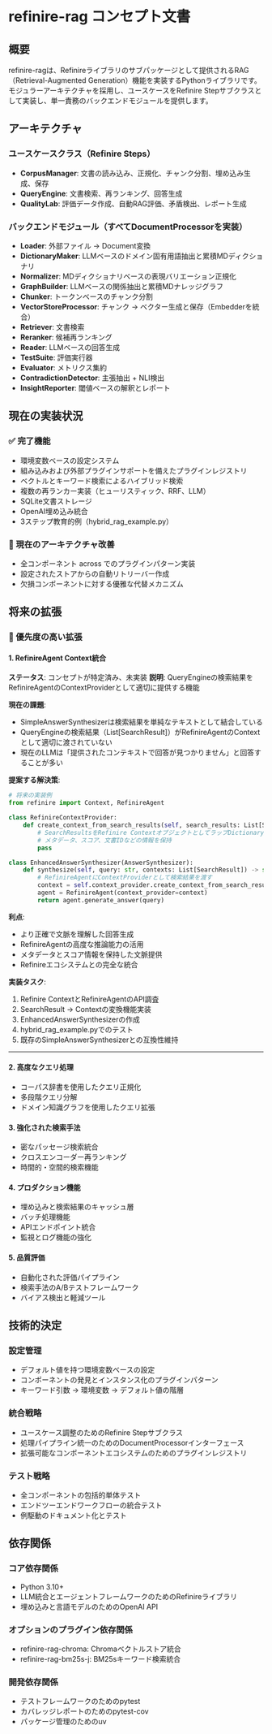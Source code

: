 # refinire-rag コンセプト文書

## 概要
refinire-ragは、Refinireライブラリのサブパッケージとして提供されるRAG（Retrieval-Augmented Generation）機能を実装するPythonライブラリです。モジュラーアーキテクチャを採用し、ユースケースをRefinire Stepサブクラスとして実装し、単一責務のバックエンドモジュールを提供します。

## アーキテクチャ

### ユースケースクラス（Refinire Steps）
- **CorpusManager**: 文書の読み込み、正規化、チャンク分割、埋め込み生成、保存
- **QueryEngine**: 文書検索、再ランキング、回答生成
- **QualityLab**: 評価データ作成、自動RAG評価、矛盾検出、レポート生成

### バックエンドモジュール（すべてDocumentProcessorを実装）
- **Loader**: 外部ファイル → Document変換
- **DictionaryMaker**: LLMベースのドメイン固有用語抽出と累積MDディクショナリ
- **Normalizer**: MDディクショナリベースの表現バリエーション正規化
- **GraphBuilder**: LLMベースの関係抽出と累積MDナレッジグラフ
- **Chunker**: トークンベースのチャンク分割
- **VectorStoreProcessor**: チャンク → ベクター生成と保存（Embedderを統合）
- **Retriever**: 文書検索
- **Reranker**: 候補再ランキング
- **Reader**: LLMベースの回答生成
- **TestSuite**: 評価実行器
- **Evaluator**: メトリクス集約
- **ContradictionDetector**: 主張抽出 + NLI検出
- **InsightReporter**: 閾値ベースの解釈とレポート

## 現在の実装状況

### ✅ 完了機能
- 環境変数ベースの設定システム
- 組み込みおよび外部プラグインサポートを備えたプラグインレジストリ
- ベクトルとキーワード検索によるハイブリッド検索
- 複数の再ランカー実装（ヒューリスティック、RRF、LLM）
- SQLite文書ストレージ
- OpenAI埋め込み統合
- 3ステップ教育的例（hybrid_rag_example.py）

### 🔧 現在のアーキテクチャ改善
- 全コンポーネント across でのプラグインパターン実装
- 設定されたストアからの自動リトリーバー作成
- 欠損コンポーネントに対する優雅な代替メカニズム

## 将来の拡張

### 🚀 優先度の高い拡張

#### 1. RefinireAgent Context統合
**ステータス**: コンセプトが特定済み、未実装
**説明**: QueryEngineの検索結果をRefinireAgentのContextProviderとして適切に提供する機能

**現在の課題**:
- SimpleAnswerSynthesizerは検索結果を単純なテキストとして結合している
- QueryEngineの検索結果（List[SearchResult]）がRefinireAgentのContextとして適切に渡されていない
- 現在のLLMは「提供されたコンテキストで回答が見つかりません」と回答することが多い

**提案する解決策**:
```python
# 将来の実装例
from refinire import Context, RefinireAgent

class RefinireContextProvider:
    def create_context_from_search_results(self, search_results: List[SearchResult]) -> Context:
        # SearchResultsをRefinire ContextオブジェクトとしてラップDictionary API
        # メタデータ、スコア、文書IDなどの情報を保持
        pass

class EnhancedAnswerSynthesizer(AnswerSynthesizer):
    def synthesize(self, query: str, contexts: List[SearchResult]) -> str:
        # RefinireAgentにContextProviderとして検索結果を渡す
        context = self.context_provider.create_context_from_search_results(contexts)
        agent = RefinireAgent(context_provider=context)
        return agent.generate_answer(query)
```

**利点**:
- より正確で文脈を理解した回答生成
- RefinireAgentの高度な推論能力の活用
- メタデータとスコア情報を保持した文脈提供
- Refinireエコシステムとの完全な統合

**実装タスク**:
1. Refinire ContextとRefinireAgentのAPI調査
2. SearchResult → Contextの変換機能実装
3. EnhancedAnswerSynthesizerの作成
4. hybrid_rag_example.pyでのテスト
5. 既存のSimpleAnswerSynthesizerとの互換性維持

---

#### 2. 高度なクエリ処理
- コーパス辞書を使用したクエリ正規化
- 多段階クエリ分解
- ドメイン知識グラフを使用したクエリ拡張

#### 3. 強化された検索手法
- 密なパッセージ検索統合
- クロスエンコーダー再ランキング
- 時間的・空間的検索機能

#### 4. プロダクション機能
- 埋め込みと検索結果のキャッシュ層
- バッチ処理機能
- APIエンドポイント統合
- 監視とログ機能の強化

#### 5. 品質評価
- 自動化された評価パイプライン
- 検索手法のA/Bテストフレームワーク
- バイアス検出と軽減ツール

## 技術的決定

### 設定管理
- デフォルト値を持つ環境変数ベースの設定
- コンポーネントの発見とインスタンス化のプラグインパターン
- キーワード引数 → 環境変数 → デフォルト値の階層

### 統合戦略
- ユースケース調整のためのRefinire Stepサブクラス
- 処理パイプライン統一のためのDocumentProcessorインターフェース
- 拡張可能なコンポーネントエコシステムのためのプラグインレジストリ

### テスト戦略
- 全コンポーネントの包括的単体テスト
- エンドツーエンドワークフローの統合テスト
- 例駆動のドキュメント化とテスト

## 依存関係

### コア依存関係
- Python 3.10+
- LLM統合とエージェントフレームワークのためのRefinireライブラリ
- 埋め込みと言語モデルのためのOpenAI API

### オプションのプラグイン依存関係
- refinire-rag-chroma: Chromaベクトルストア統合
- refinire-rag-bm25s-j: BM25sキーワード検索統合

### 開発依存関係
- テストフレームワークのためのpytest
- カバレッジレポートのためのpytest-cov
- パッケージ管理のためのuv